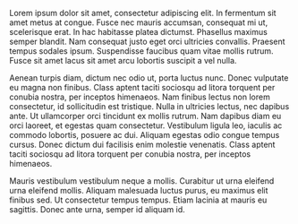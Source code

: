 Lorem ipsum dolor sit amet, consectetur adipiscing elit. In fermentum sit amet metus at congue. Fusce nec mauris accumsan, consequat mi ut, scelerisque erat. In hac habitasse platea dictumst. Phasellus maximus semper blandit. Nam consequat justo eget orci ultricies convallis. Praesent tempus sodales ipsum. Suspendisse faucibus quam vitae mollis rutrum. Fusce sit amet lacus sit amet arcu lobortis suscipit a vel nulla.

Aenean turpis diam, dictum nec odio ut, porta luctus nunc. Donec vulputate eu magna non finibus. Class aptent taciti sociosqu ad litora torquent per conubia nostra, per inceptos himenaeos. Nam finibus lectus non lorem consectetur, id sollicitudin est tristique. Nulla in ultricies lectus, nec dapibus ante. Ut ullamcorper orci tincidunt ex mollis rutrum. Nam dapibus diam eu orci laoreet, et egestas quam consectetur. Vestibulum ligula leo, iaculis ac commodo lobortis, posuere ac dui. Aliquam egestas odio congue tempus cursus. Donec dictum dui facilisis enim molestie venenatis. Class aptent taciti sociosqu ad litora torquent per conubia nostra, per inceptos himenaeos.

Mauris vestibulum vestibulum neque a mollis. Curabitur ut urna eleifend urna eleifend mollis. Aliquam malesuada luctus purus, eu maximus elit finibus sed. Ut consectetur tempus tempus. Etiam lacinia at mauris eu sagittis. Donec ante urna, semper id aliquam id.
